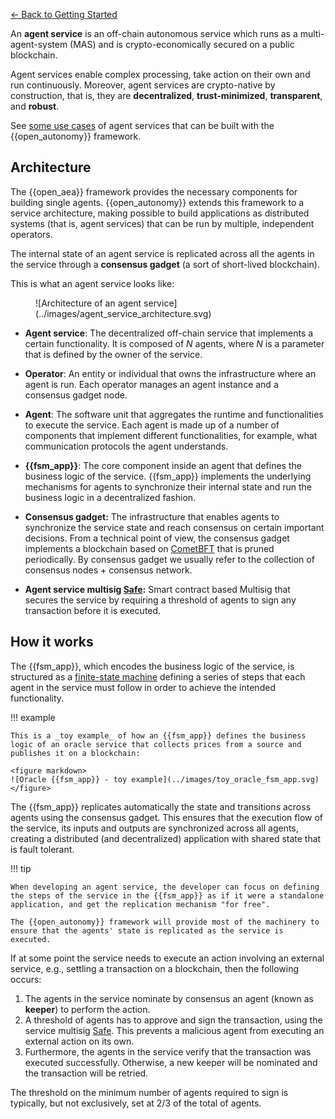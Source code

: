 [← Back to Getting Started](./index.md)

An **agent service** is an off-chain autonomous service which runs as a multi-agent-system (MAS) and is crypto-economically secured on a public blockchain.

Agent services enable complex processing, take action on their own and run continuously. Moreover, agent services are crypto-native by construction, that is, they are **decentralized**, **trust-minimized**, **transparent**, and **robust**.

See [some use cases](./use_cases.md) of agent services that can be built with the {{open_autonomy}} framework.

## Architecture

The {{open_aea}} framework provides the necessary components for building single agents. {{open_autonomy}} extends this framework to a service architecture, making possible to build applications as distributed systems (that is, agent services) that can be run by multiple, independent operators.

The internal state of an agent service is replicated across all the agents in the service through a **consensus gadget** (a sort of short-lived blockchain).

This is what an agent service looks like:

<figure markdown>
![Architecture of an agent service](../images/agent_service_architecture.svg)
</figure>

* **Agent service**: The decentralized off-chain service that implements a certain functionality. It is composed of $N$ agents, where $N$ is a parameter that is defined by the owner of the service.

* **Operator**: An entity or individual that owns the infrastructure where an agent is run. Each operator manages an agent instance and a consensus gadget node.

* **Agent**: The software unit that aggregates the runtime and functionalities to execute the service. Each agent is made up of a number of components that implement different functionalities, for example, what communication protocols the agent understands.

* **{{fsm_app}}**: The core component inside an agent that defines the business logic of the service. {{fsm_app}} implements the underlying mechanisms for agents to synchronize their internal state and run the business logic in a decentralized fashion.

* **Consensus gadget:** The infrastructure that enables agents to synchronize the service state and reach consensus on certain important decisions. From a technical point of view, the consensus gadget implements a blockchain based on [CometBFT](https://cometbft.com/) that is pruned periodically. By consensus gadget we usually refer to the collection of consensus nodes + consensus network.

* **Agent service multisig [Safe](https://safe.global/):** Smart contract based Multisig  that secures the service by requiring a threshold of agents to sign any transaction before it is executed.

## How it works

The {{fsm_app}}, which encodes the business logic of the service, is structured as a [finite-state machine](../key_concepts/fsm.md) defining a series of steps that each agent in the service must follow in order to achieve the intended functionality.

!!! example

    This is a _toy example_ of how an {{fsm_app}} defines the business logic of an oracle service that collects prices from a source and publishes it on a blockchain:

    <figure markdown>
    ![Oracle {{fsm_app}} - toy example](../images/toy_oracle_fsm_app.svg)
    </figure>

The {{fsm_app}} replicates automatically the state and transitions across agents using the consensus gadget. This ensures that the execution flow of the service, its inputs and outputs are synchronized across all agents, creating a distributed (and decentralized) application with shared state that is fault tolerant.

!!! tip

    When developing an agent service, the developer can focus on defining the steps of the service in the {{fsm_app}} as if it were a standalone application, and get the replication mechanism "for free".

    The {{open_autonomy}} framework will provide most of the machinery to ensure that the agents' state is replicated as the service is executed.

If at some point the service needs to execute an action involving an external service, e.g., settling a transaction on a blockchain, then the following occurs:

1. The agents in the service nominate by consensus an agent (known as **keeper**) to perform the action.
2. A threshold of agents has to approve and sign the transaction, using the service multisig [Safe](https://safe.global/). This prevents a malicious agent from executing an external action on its own.
3. Furthermore, the agents in the service verify that the transaction was executed successfully. Otherwise, a new keeper will be nominated and the transaction will be retried.

The threshold on the minimum number of agents required to sign is typically, but not exclusively, set at 2/3 of the total of agents.

